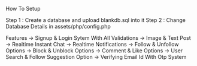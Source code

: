 How To Setup

Step 1 : Create a database and upload blankdb.sql into it
Step 2 : Change Database Details in assets/php/config.php

Features
-> Signup & Login Sytem With All Validations
-> Image & Text Post
-> Realtime Instant Chat
-> Realtime Notifications
-> Follow & Unfollow Options
-> Block & Unblock Options
-> Comment & Like Options
-> User Search & Follow Suggestion Option
-> Verifying Email Id With Otp System